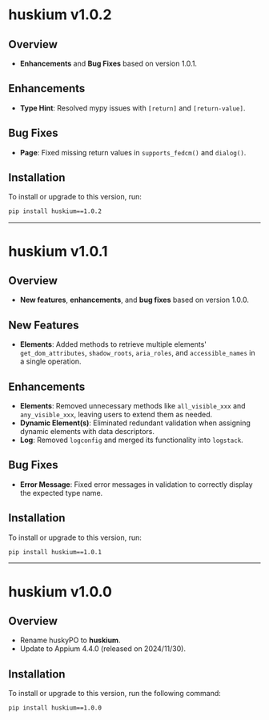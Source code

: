 # huskium v1.0.2

## Overview
- **Enhancements** and **Bug Fixes** based on version 1.0.1.

## Enhancements
- **Type Hint**: Resolved mypy issues with `[return]` and `[return-value]`.

## Bug Fixes
- **Page**: Fixed missing return values in `supports_fedcm()` and `dialog()`.

## Installation
To install or upgrade to this version, run:
```sh
pip install huskium==1.0.2
```
---

# huskium v1.0.1

## Overview
- **New features**, **enhancements**, and **bug fixes** based on version 1.0.0.

## New Features
- **Elements**: Added methods to retrieve multiple elements' 
`get_dom_attributes`, `shadow_roots`, `aria_roles`, and `accessible_names` in a single operation.

## Enhancements
- **Elements**: Removed unnecessary methods like `all_visible_xxx` and `any_visible_xxx`, 
leaving users to extend them as needed.
- **Dynamic Element(s)**: Eliminated redundant validation 
when assigning dynamic elements with data descriptors.
- **Log**: Removed `logconfig` and merged its functionality into `logstack`.

## Bug Fixes
- **Error Message**: Fixed error messages in validation to correctly display the expected type name.

## Installation
To install or upgrade to this version, run:
```sh
pip install huskium==1.0.1
```
---

# huskium v1.0.0

## Overview
- Rename huskyPO to **huskium**.
- Update to Appium 4.4.0 (released on 2024/11/30).

## Installation
To install or upgrade to this version, run the following command:
```sh
pip install huskium==1.0.0
```